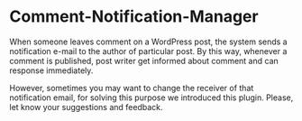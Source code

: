 # Comment-Notification-Manager
When someone leaves comment on a WordPress post, the system sends a notification e-mail to the author of particular post. By this way, whenever a comment is published, post writer get informed about comment and can response immediately.

However, sometimes you may want to change the receiver of that notification email, for solving this purpose we introduced this plugin. Please, let know your suggestions and feedback.
